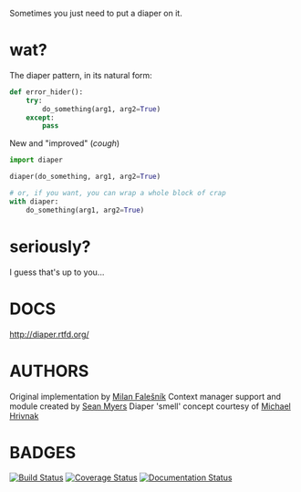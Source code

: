 Sometimes you just need to put a diaper on it.

wat?
====

The diaper pattern, in its natural form:
```python
def error_hider():
    try:
        do_something(arg1, arg2=True)
    except:
        pass

```

New and "improved" (*cough*)

```python
import diaper

diaper(do_something, arg1, arg2=True)

# or, if you want, you can wrap a whole block of crap
with diaper:
    do_something(arg1, arg2=True)

```

seriously?
==========

I guess that's up to you...

DOCS
====

http://diaper.rtfd.org/

AUTHORS
=======
Original implementation by [Milan Falešník](https://github.com/mfalesni)
Context manager support and module created by [Sean Myers](https://github.com/seandst)
Diaper 'smell' concept courtesy of [Michael Hrivnak](https://github.com/mhrivnak)

BADGES
======

[![Build Status](https://travis-ci.org/seandst/diaper.svg?branch=master)](https://travis-ci.org/seandst/diaper)
[![Coverage Status](https://coveralls.io/repos/seandst/diaper/badge.svg?branch=master)](https://coveralls.io/r/seandst/diaper?branch=master)
[![Documentation Status](https://readthedocs.org/projects/diaper/badge/?version=latest)](https://readthedocs.org/projects/diaper/?badge=latest)
